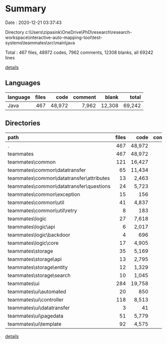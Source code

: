 # Summary

Date : 2020-12-21 03:37:43

Directory c:\Users\zipasink\OneDrive\PhD\research\research-workspace\interactive-auto-mapping-tool\test-systems\teammates\src\main\java

Total : 467 files,  48972 codes, 7962 comments, 12308 blanks, all 69242 lines

[details](details.md)

## Languages
| language | files | code | comment | blank | total |
| :--- | ---: | ---: | ---: | ---: | ---: |
| Java | 467 | 48,972 | 7,962 | 12,308 | 69,242 |

## Directories
| path | files | code | comment | blank | total |
| :--- | ---: | ---: | ---: | ---: | ---: |
| . | 467 | 48,972 | 7,962 | 12,308 | 69,242 |
| teammates | 467 | 48,972 | 7,962 | 12,308 | 69,242 |
| teammates\common | 121 | 16,427 | 2,942 | 3,575 | 22,944 |
| teammates\common\datatransfer | 65 | 11,434 | 1,433 | 2,523 | 15,390 |
| teammates\common\datatransfer\attributes | 13 | 2,463 | 296 | 628 | 3,387 |
| teammates\common\datatransfer\questions | 24 | 5,723 | 521 | 1,192 | 7,436 |
| teammates\common\exception | 15 | 156 | 3 | 57 | 216 |
| teammates\common\util | 41 | 4,837 | 1,506 | 995 | 7,338 |
| teammates\common\util\retry | 8 | 183 | 113 | 55 | 351 |
| teammates\logic | 27 | 7,618 | 2,036 | 1,943 | 11,597 |
| teammates\logic\api | 6 | 2,017 | 1,024 | 593 | 3,634 |
| teammates\logic\backdoor | 4 | 696 | 126 | 145 | 967 |
| teammates\logic\core | 17 | 4,905 | 886 | 1,205 | 6,996 |
| teammates\storage | 35 | 5,169 | 1,151 | 1,426 | 7,746 |
| teammates\storage\api | 13 | 2,795 | 773 | 765 | 4,333 |
| teammates\storage\entity | 12 | 1,329 | 219 | 449 | 1,997 |
| teammates\storage\search | 10 | 1,045 | 159 | 212 | 1,416 |
| teammates\ui | 284 | 19,758 | 1,833 | 5,364 | 26,955 |
| teammates\ui\automated | 20 | 850 | 95 | 253 | 1,198 |
| teammates\ui\controller | 118 | 8,513 | 1,019 | 2,303 | 11,835 |
| teammates\ui\datatransfer | 3 | 41 | 9 | 15 | 65 |
| teammates\ui\pagedata | 51 | 5,779 | 527 | 1,405 | 7,711 |
| teammates\ui\template | 92 | 4,575 | 183 | 1,388 | 6,146 |

[details](details.md)